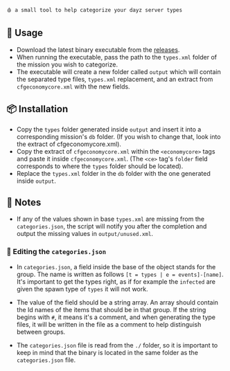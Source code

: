 `🩸 a small tool to help categorize your dayz server types`

## 🚀 Usage

- Download the latest binary executable from the [releases](https://github.com/agorushkin/DayZ-Types-Categorization/releases).
- When running the executable, pass the path to the `types.xml` folder of the mission you wish to categorize.
- The executable will create a new folder called `output` which will contain the separated type files, `types.xml` replacement, and an extract from `cfgeconomycore.xml` with the new fields.

## 📦 Installation

- Copy the `types` folder generated inside `output` and insert it into a corresponding mission's `db` folder. (If you wish to change that, look into the extract of cfgeconomycore.xml).
- Copy the extract of `cfgeconomycore.xml` within the `<economycore>` tags and paste it inside `cfgeconomycore.xml`. (The `<ce>` tag's `folder` field corresponds to where the `types` folder should be located).
- Replace the `types.xml` folder in the `db` folder with the one generated inside `output`.

## 📝 Notes

- If any of the values shown in base `types.xml` are missing from the `categories.json`, the script will notify you after the completion and output the missing values in `output/unused.xml`.

### 📜 Editing the `categories.json`

- In `categories.json`, a field inside the base of the object stands for the group. The name is written as follows `[t = types | e = events]-[name]`.
  It's important to get the types right, as if for example the `infected` are given the spawn type of `types` it will not work.

- The value of the field should be a string array. An array should contain the Id names of the items that should be in that group.
  If the string begins with `#`, it means it's a comment, and when generating the type files, it will be written in the file as a comment to help distinguish between groups.

- The `categories.json` file is read from the `./` folder, so it is important to keep in mind that the binary is located in the same folder as the `categories.json` file.